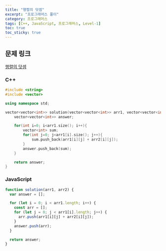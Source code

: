 ```yaml
---
title: "행렬의 덧셈"
excerpt: "프로그래머스 풀이"
category: 프로그래머스
tags: [C++, JavaScript, 프로그래머스, Level-1]
toc: true
toc_sticky: true
---
```


## 문제 링크

[행렬의 덧셈](https://programmers.co.kr/learn/courses/30/lessons/12950)

### C++

```cpp
#include <string>
#include <vector>

using namespace std;

vector<vector<int>> solution(vector<vector<int>> arr1, vector<vector<int>> arr2) {
    vector<vector<int>> answer;

    for(int i=0; i<arr1.size(); i++){
        vector<int> sum;
        for(int j=0; j<arr1[i].size(); j++){
            sum.push_back(arr1[i][j] + arr2[i][j]);
        }
        answer.push_back(sum);
    }

    return answer;
}
```

### JavaScript

```js
function solution(arr1, arr2) {
  var answer = [];

  for (let i = 0; i < arr1.length; i++) {
    const arr = [];
    for (let j = 0; j < arr1[i].length; j++) {
      arr.push(arr1[i][j] + arr2[i][j]);
    }
    answer.push(arr);
  }

  return answer;
}
```
